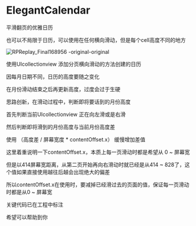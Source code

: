 # ElegantCalendar
平滑翻页的优雅日历

也可以不局限于日历，可以使用在任何横向滑动，但是每个cell高度不同的地方

![RPReplay_Final168956 -original-original](https://github.com/ZKhercules/ElegantCalendar/assets/14028942/ff23b23f-dd30-461d-aff2-5a81fff5ee45)

使用UIcollectionview 添加分页横向滑动的方法创建的日历

因每月日期不同，日历的高度要随之变化

在月份滑动结束之后再更新高度，过度会过于生硬

思路创新，在滑动过程中，判断即将要话到的月份高度

首先判断当前UIcollectionview 正在向左滑或是右滑

然后判断即将滑到的月份高度与当前月份高度差

使用 （高度差 / 屏幕宽度 * contentOffset.x） 缓慢增加差值

这里着重说明一下contentOffset.x，本质上每一页滑动时都是希望从 0 ~ 屏幕宽

但是以414屏幕宽距离，从第二页开始再向右滑动时就已经是从414 ~ 828了，这个值如果直接使用越往后越会出现绝大的偏差

所以contentOffset.x在使用时，要减掉已经滑过去的页面的值，保证每一页滑动时都是从0 ~ 屏幕宽

关键代码已在工程中标注

希望可以帮助到你

